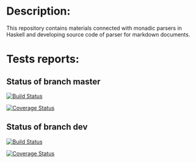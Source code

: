 # Description:

This repository contains materials connected with monadic parsers in Haskell and developing source code of parser for markdown documents.

# Tests reports: 

## Status of branch master

[![Build Status](https://travis-ci.org/geo2a/markdown_monparsing.svg?branch=master)](https://travis-ci.org/geo2a/markdown_monparsing)

[![Coverage Status](https://coveralls.io/repos/geo2a/markdown_monparsing/badge.svg)](https://coveralls.io/r/geo2a/markdown_monparsing)

## Status of branch dev

[![Build Status](https://travis-ci.org/geo2a/markdown_monparsing.svg?branch=dev)](https://travis-ci.org/geo2a/markdown_monparsing)

[![Coverage Status](https://coveralls.io/repos/geo2a/markdown_monparsing/badge.svg)](https://coveralls.io/r/geo2a/markdown_monparsing)